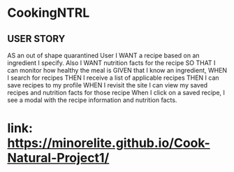 # CookingNTRL
USER STORY
--------------
AS an out of shape quarantined User
I WANT a recipe based  on an ingredient I specify.
Also
I WANT nutrition facts for the recipe 
SO THAT I can monitor how healthy the meal is
GIVEN that I know an ingredient,
WHEN I search for recipes
THEN I receive a list of applicable recipes
THEN I can save recipes to my profile
WHEN I revisit the site I can view my saved recipes and nutrition facts for those recipe
When I click on a saved recipe, 
I see a modal with the recipe information and nutrition facts.

# link: https://minorelite.github.io/Cook-Natural-Project1/
